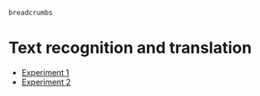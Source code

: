 `breadcrumbs`

# Text recognition and translation

- [Experiment 1](experiment-1)
- [Experiment 2](experiment-2)